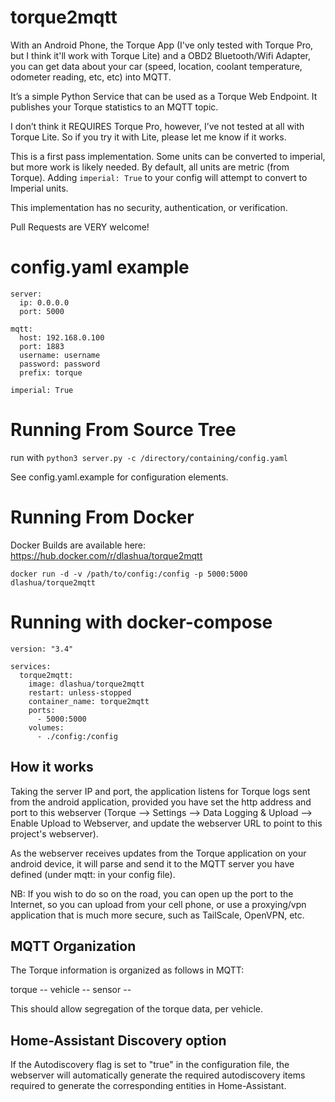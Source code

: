 # torque2mqtt

With an Android Phone, the Torque App (I've only tested with Torque Pro, but I think it'll work with Torque Lite) and a OBD2 Bluetooth/Wifi Adapter, you can get data about your car (speed, location, coolant temperature, odometer reading, etc, etc) into MQTT.

It’s a simple Python Service that can be used as a Torque Web Endpoint. It publishes your Torque statistics to an MQTT topic.

I don’t think it REQUIRES Torque Pro, however, I’ve not tested at all with Torque Lite. So if you try it with Lite, please let me know if it works.

This is a first pass implementation. Some units can be converted to imperial, but more work is likely needed. By default, all units are metric (from Torque). Adding `imperial: True` to your config will attempt to convert to Imperial units.

This implementation has no security, authentication, or verification.

Pull Requests are VERY welcome!

# config.yaml example
```
server:
  ip: 0.0.0.0
  port: 5000

mqtt:
  host: 192.168.0.100
  port: 1883
  username: username
  password: password
  prefix: torque

imperial: True
```

# Running From Source Tree

run with `python3 server.py -c /directory/containing/config.yaml`

See config.yaml.example for configuration elements.

# Running From Docker

Docker Builds are available here:
https://hub.docker.com/r/dlashua/torque2mqtt

`docker run -d -v /path/to/config:/config -p 5000:5000 dlashua/torque2mqtt`

# Running with docker-compose

```
version: "3.4"

services:
  torque2mqtt:
    image: dlashua/torque2mqtt
    restart: unless-stopped
    container_name: torque2mqtt
    ports:
      - 5000:5000
    volumes:
      - ./config:/config
```

## How it works

Taking the server IP and port, the application listens for Torque logs sent from
the android application, provided you have set the http address and port to this
webserver (Torque --> Settings --> Data Logging & Upload --> Enable Upload to Webserver,
and update the webserver URL to point to this project's webserver).

As the webserver receives updates from the Torque application on your android device,
it will parse and send it to the MQTT server you have defined (under mqtt: in your
config file).

NB: If you wish to do so on the road, you can open up the port to the Internet, so
  you can upload from your cell phone, or use a proxying/vpn application that is
  much more secure, such as TailScale, OpenVPN, etc.

## MQTT Organization

The Torque information is organized as follows in MQTT:

torque -- vehicle -- sensor -- <individual topics per sensor>

This should allow segregation of the torque data, per vehicle.


## Home-Assistant Discovery option

If the Autodiscovery flag is set to "true" in the configuration file,
the webserver will automatically generate the required autodiscovery items
required to generate the corresponding entities in Home-Assistant.